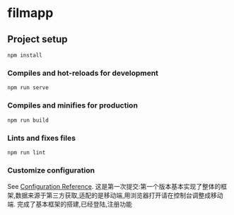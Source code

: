 # filmapp

## Project setup
```
npm install
```

### Compiles and hot-reloads for development
```
npm run serve
```

### Compiles and minifies for production
```
npm run build
```

### Lints and fixes files
```
npm run lint
```

### Customize configuration
See [Configuration Reference](https://cli.vuejs.org/config/).
 这是第一次提交:第一个版本基本实现了整体的框架,数据来源于第三方获取,适配的是移动端,用浏览器打开请在控制台调整成移动端.
 完成了基本框架的搭建,已经登陆,注册功能
